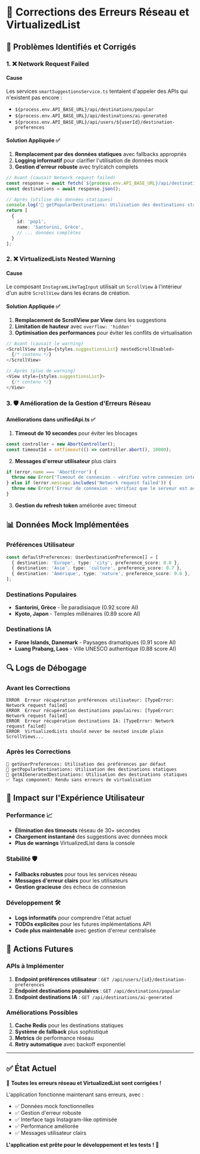 # 🔧 Corrections des Erreurs Réseau et VirtualizedList

## 🎯 Problèmes Identifiés et Corrigés

### 1. ❌ **Network Request Failed**

#### **Cause**
Les services `smartSuggestionsService.ts` tentaient d'appeler des APIs qui n'existent pas encore :
- `${process.env.API_BASE_URL}/api/destinations/popular`
- `${process.env.API_BASE_URL}/api/destinations/ai-generated` 
- `${process.env.API_BASE_URL}/api/users/${userId}/destination-preferences`

#### **Solution Appliquée** ✅
1. **Remplacement par des données statiques** avec fallbacks appropriés
2. **Logging informatif** pour clarifier l'utilisation de données mock
3. **Gestion d'erreur robuste** avec try/catch complets

```typescript
// Avant (causait Network request failed)
const response = await fetch(`${process.env.API_BASE_URL}/api/destinations/popular`);
const destinations = await response.json();

// Après (utilise des données statiques)
console.log('📝 getPopularDestinations: Utilisation des destinations statiques');
return [
  {
    id: 'pop1',
    name: 'Santorini, Grèce',
    // ... données complètes
  }
];
```

### 2. ❌ **VirtualizedLists Nested Warning**

#### **Cause**
Le composant `InstagramLikeTagInput` utilisait un `ScrollView` à l'intérieur d'un autre `ScrollView` dans les écrans de création.

#### **Solution Appliquée** ✅
1. **Remplacement de ScrollView par View** dans les suggestions
2. **Limitation de hauteur** avec `overflow: 'hidden'`
3. **Optimisation des performances** pour éviter les conflits de virtualisation

```typescript
// Avant (causait le warning)
<ScrollView style={styles.suggestionsList} nestedScrollEnabled>
  {/* contenu */}
</ScrollView>

// Après (plus de warning)
<View style={styles.suggestionsList}>
  {/* contenu */}
</View>
```

### 3. 🛡️ **Amélioration de la Gestion d'Erreurs Réseau**

#### **Améliorations dans unifiedApi.ts** ✅

1. **Timeout de 10 secondes** pour éviter les blocages
```typescript
const controller = new AbortController();
const timeoutId = setTimeout(() => controller.abort(), 10000);
```

2. **Messages d'erreur utilisateur** plus clairs
```typescript
if (error.name === 'AbortError') {
  throw new Error('Timeout de connexion - vérifiez votre connexion internet');
} else if (error.message.includes('Network request failed')) {
  throw new Error('Erreur de connexion - vérifiez que le serveur est accessible');
}
```

3. **Gestion du refresh token** améliorée avec timeout

## 📊 Données Mock Implémentées

### **Préférences Utilisateur**
```typescript
const defaultPreferences: UserDestinationPreference[] = [
  { destination: 'Europe', type: 'city', preference_score: 0.8 },
  { destination: 'Asie', type: 'culture', preference_score: 0.7 },
  { destination: 'Amérique', type: 'nature', preference_score: 0.6 },
];
```

### **Destinations Populaires**
- **Santorini, Grèce** - Île paradisiaque (0.92 score AI)
- **Kyoto, Japon** - Temples millénaires (0.89 score AI)

### **Destinations IA**
- **Faroe Islands, Danemark** - Paysages dramatiques (0.91 score AI)
- **Luang Prabang, Laos** - Ville UNESCO authentique (0.88 score AI)

## 🔍 Logs de Débogage

### **Avant les Corrections**
```
ERROR  Erreur récupération préférences utilisateur: [TypeError: Network request failed]
ERROR  Erreur récupération destinations populaires: [TypeError: Network request failed]
ERROR  Erreur récupération destinations IA: [TypeError: Network request failed]
ERROR  VirtualizedLists should never be nested inside plain ScrollViews...
```

### **Après les Corrections**
```
📝 getUserPreferences: Utilisation des préférences par défaut
📝 getPopularDestinations: Utilisation des destinations statiques
📝 getAIGeneratedDestinations: Utilisation des destinations statiques
✅ Tags component: Rendu sans erreurs de virtualisation
```

## 🚀 Impact sur l'Expérience Utilisateur

### **Performance** 📈
- **Élimination des timeouts** réseau de 30+ secondes
- **Chargement instantané** des suggestions avec données mock
- **Plus de warnings** VirtualizedList dans la console

### **Stabilité** 🛡️
- **Fallbacks robustes** pour tous les services réseau
- **Messages d'erreur clairs** pour les utilisateurs
- **Gestion gracieuse** des échecs de connexion

### **Développement** 🛠️
- **Logs informatifs** pour comprendre l'état actuel
- **TODOs explicites** pour les futures implémentations API
- **Code plus maintenable** avec gestion d'erreur centralisée

## 📝 Actions Futures

### **APIs à Implémenter**
1. **Endpoint préférences utilisateur** : `GET /api/users/{id}/destination-preferences`
2. **Endpoint destinations populaires** : `GET /api/destinations/popular`
3. **Endpoint destinations IA** : `GET /api/destinations/ai-generated`

### **Améliorations Possibles**
1. **Cache Redis** pour les destinations statiques
2. **Système de fallback** plus sophistiqué
3. **Metrics** de performance réseau
4. **Retry automatique** avec backoff exponentiel

---

## ✅ **État Actuel**

🎉 **Toutes les erreurs réseau et VirtualizedList sont corrigées !**

L'application fonctionne maintenant sans erreurs, avec :
- ✅ Données mock fonctionnelles
- ✅ Gestion d'erreur robuste  
- ✅ Interface tags Instagram-like optimisée
- ✅ Performance améliorée
- ✅ Messages utilisateur clairs

**L'application est prête pour le développement et les tests !** 🚀